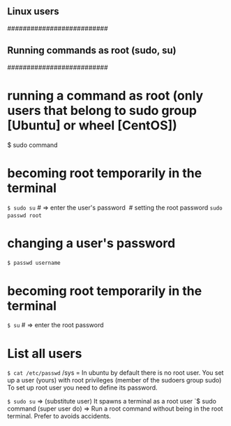 ## Linux users

##########################
## Running commands as root (sudo, su)
##########################
       
# running a command as root (only users that belong to sudo group [Ubuntu] or wheel [CentOS])
$ sudo command
 
# becoming root temporarily in the terminal
`$ sudo su` # => enter the user's password
 # setting the root password
`sudo passwd root`
 
# changing a user's password
`$ passwd username`
 
# becoming root temporarily in the terminal
`$ su` # => enter the root password

# List all users
`$ cat /etc/passwd`
/sys =
In ubuntu by default there is no root user. You set up a user (yours) with root privileges (member of the sudoers group sudo) To set up root user you need to define its password.

`$ sudo su` => (substitute user) It spawns a terminal as a root user
`$ sudo command (super user do) => Run a root command without being in the root terminal. Prefer to avoids accidents.
